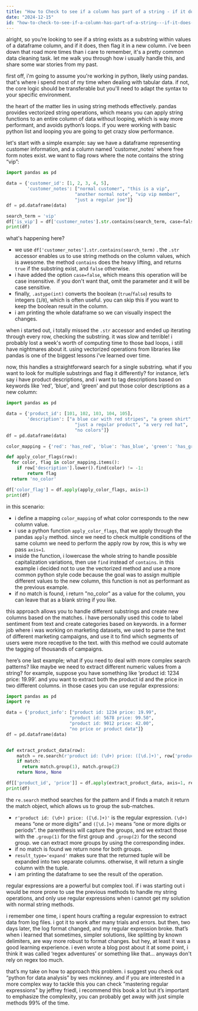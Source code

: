 ```yaml
---
title: "How to Check to see if a column has part of a string - if it does, I want to return a value to a new column?"
date: "2024-12-15"
id: "how-to-check-to-see-if-a-column-has-part-of-a-string---if-it-does-i-want-to-return-a-value-to-a-new-column"
---
```


alright, so you’re looking to see if a string exists as a substring within values of a dataframe column, and if it does, then flag it in a new column. i’ve been down that road more times than i care to remember, it's a pretty common data cleaning task. let me walk you through how i usually handle this, and share some war stories from my past.

first off, i'm going to assume you're working in python, likely using pandas. that's where i spend most of my time when dealing with tabular data. if not, the core logic should be transferable but you'll need to adapt the syntax to your specific environment.

the heart of the matter lies in using string methods effectively. pandas provides vectorized string operations, which means you can apply string functions to an entire column of data without looping, which is way more performant, and avoids python’s loops.  if you were working with basic python list and looping you are going to get crazy slow performance.

let's start with a simple example: say we have a dataframe representing customer information, and a column named 'customer_notes' where free form notes exist. we want to flag rows where the note contains the string “vip”:

```python
import pandas as pd

data = {'customer_id': [1, 2, 3, 4, 5],
        'customer_notes': ["normal customer", "this is a vip",
                          "another normal note", "vip vip member",
                          "just a regular joe"]}
df = pd.dataframe(data)

search_term = 'vip'
df['is_vip'] = df['customer_notes'].str.contains(search_term, case=false).astype(int)
print(df)

```

what's happening here?

*   we use `df['customer_notes'].str.contains(search_term)` . the `.str` accessor enables us to use string methods on the column values, which is awesome. the method `contains` does the heavy lifting, and returns `true` if the substring exist, and `false` otherwise.
*   i have added the option `case=false`, which means this operation will be case insensitive. if you don't want that, omit the parameter and it will be case sensitive.
*   finally, `.astype(int)` converts the boolean (`true`/`false`) results to integers (`1`/`0`), which is often useful. you can skip this if you want to keep the boolean result in the column.
*  i am printing the whole dataframe so we can visually inspect the changes.

when i started out, i totally missed the `.str` accessor and ended up iterating through every row, checking the substring. it was slow and terrible! i probably lost a week's worth of computing time to those bad loops, i still have nightmares about it. using vectorized operations from libraries like pandas is one of the biggest lessons i’ve learned over time.

now, this handles a straightforward search for a single substring. what if you want to look for multiple substrings and flag it differently? for instance, let’s say i have product descriptions, and i want to tag descriptions based on keywords like 'red', 'blue', and 'green' and put those color descriptions as a new column:

```python
import pandas as pd

data = {'product_id': [101, 102, 103, 104, 105],
        'description': ["a blue car with red stripes", "a green shirt",
                          "just a regular product", "a very red hat",
                          "no colors"]}
df = pd.dataframe(data)

color_mapping = {'red': 'has_red', 'blue': 'has_blue', 'green': 'has_green'}

def apply_color_flags(row):
  for color, flag in color_mapping.items():
    if row['description'].lower().find(color) != -1:
        return flag
  return 'no_color'

df['color_flag'] = df.apply(apply_color_flags, axis=1)
print(df)

```

in this scenario:

*   i define a mapping `color_mapping` of what color corresponds to the new column value.
*   i use a python function `apply_color_flags`, that we apply through the pandas `apply` method. since we need to check multiple conditions of the same column we need to perform the apply row by row, this is why we pass `axis=1`.
*   inside the function, i lowercase the whole string to handle possible capitalization variations, then use `find` instead of `contains`. in this example i decided not to use the vectorized method and use a more common python style code because the goal was to assign multiple different values to the new column, this function is not as performant as the previous example.
*   if no match is found, i return "no\_color" as a value for the column, you can leave that as a blank string if you like.

this approach allows you to handle different substrings and create new columns based on the matches. i have personally used this code to label sentiment from text and create categories based on keywords. in a former job where i was working on marketing datasets, we used to parse the text of different marketing campaigns, and use it to find which segments of users were more receptive to the text. with this method we could automate the tagging of thousands of campaigns.

here’s one last example; what if you need to deal with more complex search patterns? like maybe we need to extract different numeric values from a string? for example, suppose you have something like ‘product id: 1234 price: 19.99’. and you want to extract both the product id and the price in two different columns. in those cases you can use regular expressions:

```python
import pandas as pd
import re

data = {'product_info': ["product id: 1234 price: 19.99",
                        "product id: 5678 price: 99.50",
                        "product id: 9012 price: 42.00",
                        "no price or product data"]}
df = pd.dataframe(data)


def extract_product_data(row):
    match = re.search(r'product id: (\d+) price: ([\d.]+)', row['product_info'])
    if match:
      return match.group(1), match.group(2)
    return None, None

df[['product_id', 'price']] = df.apply(extract_product_data, axis=1, result_type='expand')
print(df)
```

the `re.search` method searches for the pattern and if finds a match it return the match object, which allows us to group the sub-matches.

*   `r'product id: (\d+) price: ([\d.]+)'` is the regular expression. `(\d+)` means “one or more digits” and `([\d.]+)` means “one or more digits or periods”. the parenthesis will capture the groups, and we extract those with the `.group(1)` for the first group and `.group(2)` for the second group. we can extract more groups by using the corresponding index.
*   if no match is found we return none for both groups.
*   `result_type='expand'` makes sure that the returned tuple will be expanded into two separate columns. otherwise, it will return a single column with the tuple.
*  i am printing the dataframe to see the result of the operation.

regular expressions are a powerful but complex tool. if i was starting out i would be more prone to use the previous methods to handle my string operations, and only use regular expressions when i cannot get my solution with normal string methods.

i remember one time, i spent hours crafting a regular expression to extract data from log files. i got it to work after many trials and errors. but then, two days later, the log format changed, and my regular expression broke. that’s when i learned that sometimes, simpler solutions, like splitting by known delimiters, are way more robust to format changes. but hey, at least it was a good learning experience. i even wrote a blog post about it at some point, i think it was called ‘regex adventures’ or something like that... anyways don't rely on regex too much.

that’s my take on how to approach this problem. i suggest you check out “python for data analysis” by wes mckinney. and if you are interested in a more complex way to tackle this you can check "mastering regular expressions" by jeffrey friedl, i recommend this book a lot but it’s important to emphasize the complexity, you can probably get away with just simple methods 99% of the time.
